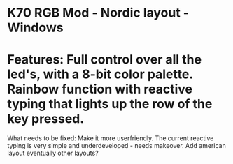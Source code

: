 K70 RGB Mod - Nordic layout - Windows
===========
Features:
Full control over all the led's, with a 8-bit color palette.
Rainbow function with reactive typing that lights up the row of the key pressed.
===========
What needs to be fixed:
Make it more userfriendly.
The current reactive typing is very simple and underdeveloped - needs makeover.
Add american layout eventually other layouts?
